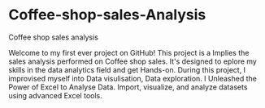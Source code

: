 # Coffee-shop-sales-Analysis
Coffee shop sales analysis

Welcome to my first ever project on GitHub!
This project is a Implies the sales analysis performed on Coffee shop sales. It's designed to eplore my skills in the data analytics field and get Hands-on. During this project, I improvised myself into Data visulisation, Data exploration.
I Unleashed the Power of Excel to Analyse Data. Import, visualize, and analyze datasets using advanced Excel tools.
